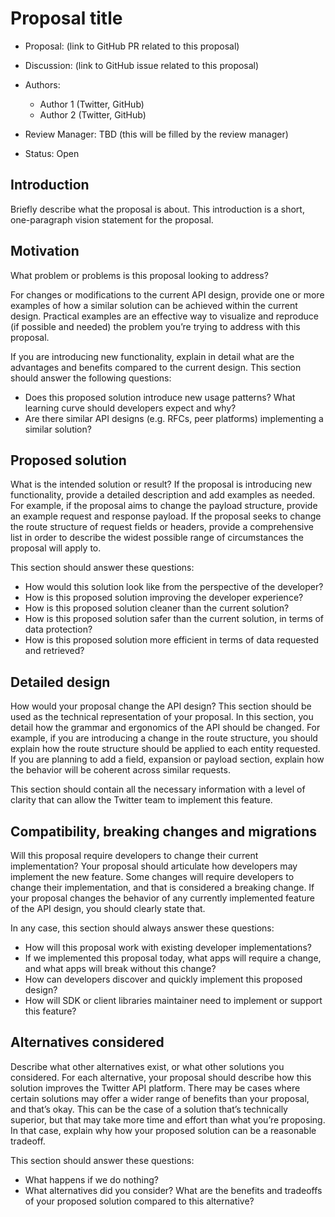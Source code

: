 # Proposal title

-   Proposal: (link to GitHub PR related to this proposal)
-   Discussion: (link to GitHub issue related to this proposal)
-   Authors:
    -   Author 1 (Twitter, GitHub)
    -   Author 2 (Twitter, GitHub)

-   Review Manager: TBD (this will be filled by the review manager)
-   Status: Open

## Introduction

Briefly describe what the proposal is about. This introduction is a short, one-paragraph vision statement for the proposal.

## Motivation

What problem or problems is this proposal looking to address?

For changes or modifications to the current API design, provide one or more examples of how a similar solution can be achieved within the current design. Practical examples are an effective way to visualize and reproduce (if possible and needed) the problem you’re trying to address with this proposal.

If you are introducing new functionality, explain in detail what are the advantages and benefits compared to the current design. This section should answer the following questions:

-   Does this proposed solution introduce new usage patterns? What learning curve should developers expect and why?
-   Are there similar API designs (e.g. RFCs, peer platforms) implementing a similar solution?

## Proposed solution

What is the intended solution or result? If the proposal is introducing new functionality, provide a detailed description and add examples as needed. For example, if the proposal aims to change the payload structure, provide an example request and response payload. If the proposal seeks to change the route structure of request fields or headers, provide a comprehensive list in order to describe the widest possible range of circumstances the proposal will apply to.

This section should answer these questions:

-   How would this solution look like from the perspective of the developer?
-   How is this proposed solution improving the developer experience?
-   How is this proposed solution cleaner than the current solution?
-   How is this proposed solution safer than the current solution, in terms of data protection?
-   How is this proposed solution more efficient in terms of data requested and retrieved?

## Detailed design

How would your proposal change the API design? This section should be used as the technical representation of your proposal. In this section, you detail how the grammar and ergonomics of the API should be changed. For example, if you are introducing a change in the route structure, you should explain how the route structure should be applied to each entity requested. If you are planning to add a field, expansion or payload section, explain how the behavior will be coherent across similar requests.

This section should contain all the necessary information with a level of clarity that can allow the Twitter team to implement this feature.

## Compatibility, breaking changes and migrations

Will this proposal require developers to change their current implementation? Your proposal should articulate how developers may implement the new feature. Some changes will require developers to change their implementation, and that is considered a breaking change. If your proposal changes the behavior of any currently implemented feature of the API design, you should clearly state that.

In any case, this section should always answer these questions:

-   How will this proposal work with existing developer implementations?
-   If we implemented this proposal today, what apps will require a change, and what apps will break without this change?
-   How can developers discover and quickly implement this proposed design?
-   How will SDK or client libraries maintainer need to implement or support this feature?

## Alternatives considered

Describe what other alternatives exist, or what other solutions you considered. For each alternative, your proposal should describe how this solution improves the Twitter API platform. There may be cases where certain solutions may offer a wider range of benefits than your proposal, and that’s okay. This can be the case of a solution that’s technically superior, but that may take more time and effort than what you’re proposing. In that case, explain why how your proposed solution can be a reasonable tradeoff.

This section should answer these questions:

-   What happens if we do nothing?
-   What alternatives did you consider? What are the benefits and tradeoffs of your proposed solution compared to this alternative?